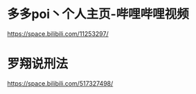 # 多多poi丶个人主页-哔哩哔哩视频
https://space.bilibili.com/11253297/

# 罗翔说刑法
https://space.bilibili.com/517327498/